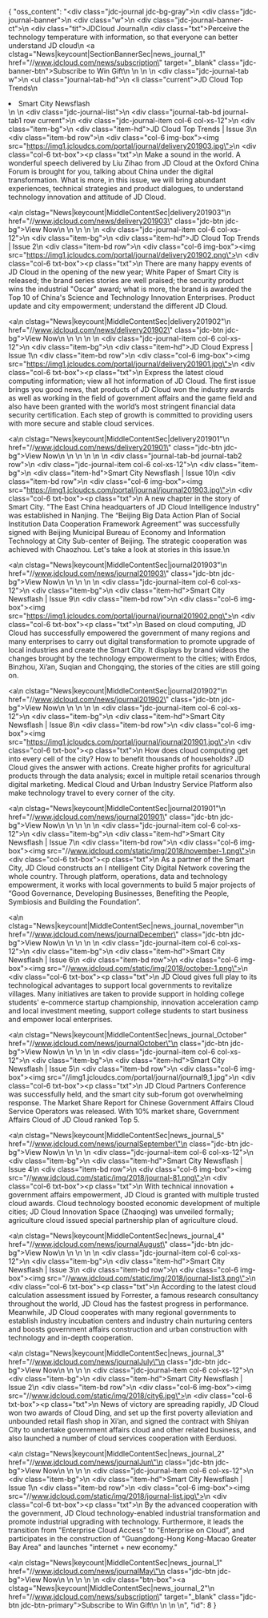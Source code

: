 {
    "oss_content": "<div class=\"jdc-journal jdc-bg-gray\">\n  <div class=\"jdc-journal-banner\">\n    <div class=\"w\">\n      <div class=\"jdc-journal-banner-ct\">\n        <div class=\"tit\">JDCloud Journal</div>\n        <div class=\"txt\">Perceive the technology temperature with information, so that everyone can better understand JD cloud</div>\n          <a clstag=\"News|keycount|SectionBannerSec|news_journal_1\" href=\"//www.jdcloud.com/news/subscription\" target=\"_blank\" class=\"jdc-banner-btn\">Subscribe to Win Gift</a>\n      </div>\n    </div>\n  </div>\n  <div class=\"jdc-journal-tab w\">\n    <ul class=\"journal-tab-hd\">\n      <li class=\"current\">JD Cloud Top Trends</li>\n      <li>Smart City Newsflash</li>\n    </ul>\n    <div class=\"jdc-journal-list\">\n      <div class=\"journal-tab-bd journal-tab1 row current\">\n        <div class=\"jdc-journal-item col-6 col-xs-12\">\n          <div class=\"item-bg\">\n            <div class=\"item-hd\">JD Cloud Top Trends | Issue 3</div>\n            <div class=\"item-bd row\">\n              <div class=\"col-6 img-box\"><img src=\"https://img1.jcloudcs.com/portal/journal/delivery201903.jpg\"></div>\n              <div class=\"col-6 txt-box\"><p class=\"txt\">\n                Make a sound in the world. A wonderful speech delivered by Liu Zihao from JD Cloud at the Oxford China Forum is brought for you, talking about China under the digital transformation. What is more, in this issue, we will bring abundant experiences, technical strategies and product dialogues, to understand technology innovation and attitude of JD Cloud. </p> <a\n                clstag=\"News|keycount|MiddleContentSec|delivery201903\"\n                href=\"//www.jdcloud.com/news/delivery201903\" class=\"jdc-btn jdc-bg\">View Now\n              </a></div>\n            </div>\n          </div>\n        </div>\n        <div class=\"jdc-journal-item col-6 col-xs-12\">\n          <div class=\"item-bg\">\n            <div class=\"item-hd\">JD Cloud Top Trends | Issue 2</div>\n            <div class=\"item-bd row\">\n              <div class=\"col-6 img-box\"><img src=\"https://img1.jcloudcs.com/portal/journal/delivery201902.png\"></div>\n              <div class=\"col-6 txt-box\"><p class=\"txt\">\n                There are many happy events of JD Cloud in the opening of the new year; White Paper of Smart City is released; the brand series stories are well praised; the security product wins the industrial \"Oscar\" award; what is more, the brand is awarded the Top 10 of China's Science and Technology Innovation Enterprises. Product update and city empowerment; understand the different JD Cloud. </p> <a\n                clstag=\"News|keycount|MiddleContentSec|delivery201902\"\n                href=\"//www.jdcloud.com/news/delivery201902\" class=\"jdc-btn jdc-bg\">View Now\n              </a></div>\n            </div>\n          </div>\n        </div>\n        <div class=\"jdc-journal-item col-6 col-xs-12\">\n          <div class=\"item-bg\">\n            <div class=\"item-hd\">JD Cloud Express | Issue 1</div>\n            <div class=\"item-bd row\">\n              <div class=\"col-6 img-box\"><img src=\"https://img1.jcloudcs.com/portal/journal/delivery201901.jpg\"></div>\n              <div class=\"col-6 txt-box\"><p class=\"txt\">\n                Express the latest cloud computing information; view all hot information of JD Cloud. The first issue brings you good news, that products of JD Cloud won the industry awards as well as working in the field of government affairs and the game field and also have been granted with the world’s most stringent financial data security certification. Each step of growth is committed to providing users with more secure and stable cloud services. </p> <a\n                clstag=\"News|keycount|MiddleContentSec|delivery201901\"\n                href=\"//www.jdcloud.com/news/delivery201901\" class=\"jdc-btn jdc-bg\">View Now\n              </a></div>\n            </div>\n          </div>\n        </div>\n      </div>\n      <div class=\"journal-tab-bd journal-tab2 row\">\n        <div class=\"jdc-journal-item col-6 col-xs-12\">\n          <div class=\"item-bg\">\n            <div class=\"item-hd\">Smart City Newsflash | Issue 10</div>\n            <div class=\"item-bd row\">\n              <div class=\"col-6 img-box\"><img src=\"https://img1.jcloudcs.com/portal/journal/journal201903.jpg\"></div>\n              <div class=\"col-6 txt-box\"><p class=\"txt\">\n                A new chapter in the story of Smart City. \"The East China headquarters of JD Cloud Intelligence Industry\" was established in Nanjing. The “Beijing Big Data Action Plan of Social Institution Data Cooperation Framework Agreement” was successfully signed with Beijing Municipal Bureau of Economy and Information Technology at City Sub-center of Beijing. The strategic cooperation was achieved with Chaozhou. Let's take a look at stories in this issue.\n              </p> <a\n                clstag=\"News|keycount|MiddleContentSec|journal201903\"\n                href=\"//www.jdcloud.com/news/journal201903\" class=\"jdc-btn jdc-bg\">View Now\n              </a></div>\n            </div>\n          </div>\n        </div>\n        <div class=\"jdc-journal-item col-6 col-xs-12\">\n          <div class=\"item-bg\">\n            <div class=\"item-hd\">Smart City Newsflash | Issue 9</div>\n            <div class=\"item-bd row\">\n              <div class=\"col-6 img-box\"><img src=\"https://img1.jcloudcs.com/portal/journal/journal201902.png\"></div>\n              <div class=\"col-6 txt-box\"><p class=\"txt\">\n                Based on cloud computing, JD Cloud has successfully empowered the government of many regions and many enterprises to carry out digital transformation to promote upgrade of local industries and create the Smart City. It displays by brand videos the changes brought by the technology empowerment to the cities; with Erdos, Binzhou, Xi’an, Suqian and Chongqing, the stories of the cities are still going on. </p> <a\n                clstag=\"News|keycount|MiddleContentSec|journal201902\"\n                href=\"//www.jdcloud.com/news/journal201902\" class=\"jdc-btn jdc-bg\">View Now\n              </a></div>\n            </div>\n          </div>\n        </div>\n        <div class=\"jdc-journal-item col-6 col-xs-12\">\n          <div class=\"item-bg\">\n            <div class=\"item-hd\">Smart City Newsflash | Issue 8</div>\n            <div class=\"item-bd row\">\n              <div class=\"col-6 img-box\"><img src=\"https://img1.jcloudcs.com/portal/journal/journal201901.jpg\"></div>\n              <div class=\"col-6 txt-box\"><p class=\"txt\">\n                How does cloud computing get into every cell of the city? How to benefit thousands of households? JD Cloud gives the answer with actions. Create higher profits for agricultural products through the data analysis; excel in multiple retail scenarios through digital marketing. Medical Cloud and Urban Industry Service Platform also make technology travel to every corner of the city. </p> <a\n                clstag=\"News|keycount|MiddleContentSec|journal201901\"\n                href=\"//www.jdcloud.com/news/journal201901\" class=\"jdc-btn jdc-bg\">View Now\n              </a></div>\n            </div>\n          </div>\n        </div>\n        <div class=\"jdc-journal-item col-6 col-xs-12\">\n          <div class=\"item-bg\">\n            <div class=\"item-hd\">Smart City Newsflash | Issue 7</div>\n            <div class=\"item-bd row\">\n              <div class=\"col-6 img-box\"><img src=\"//www.jdcloud.com/static/img/2018/november-1.png\"></div>\n              <div class=\"col-6 txt-box\"><p class=\"txt\">\n                As a partner of the Smart City, JD Cloud constructs an I ntelligent City Digital Network covering the whole country. Through platform, operations, data and technology empowerment, it works with local governments to build 5 major projects of “Good Governance, Developing Businesses, Benefiting the People, Symbiosis and Building the Foundation”. </p> <a\n                clstag=\"News|keycount|MiddleContentSec|news_journal_november\"\n                href=\"//www.jdcloud.com/news/journalDecember\" class=\"jdc-btn jdc-bg\">View Now\n              </a></div>\n            </div>\n          </div>\n        </div>\n        <div class=\"jdc-journal-item col-6 col-xs-12\">\n          <div class=\"item-bg\">\n            <div class=\"item-hd\">Smart City Newsflash | Issue 6</div>\n            <div class=\"item-bd row\">\n              <div class=\"col-6 img-box\"><img src=\"//www.jdcloud.com/static/img/2018/october-1.png\"></div>\n              <div class=\"col-6 txt-box\"><p class=\"txt\">\n                JD Cloud gives full play to its technological advantages to support local governments to revitalize villages. Many initiatives are taken to provide support in holding college students' e-commerce startup championship, innovation acceleration camp and local investment meeting, support college students to start business and empower local enterprises.</p> <a\n                clstag=\"News|keycount|MiddleContentSec|news_journal_October\" href=\"//www.jdcloud.com/news/journalOctober\"\n                class=\"jdc-btn jdc-bg\">View Now\n              </a></div>\n            </div>\n          </div>\n        </div>\n        <div class=\"jdc-journal-item col-6 col-xs-12\">\n          <div class=\"item-bg\">\n            <div class=\"item-hd\">Smart City Newsflash | Issue 5</div>\n            <div class=\"item-bd row\">\n              <div class=\"col-6 img-box\"><img src=\"//img1.jcloudcs.com/portal/journal/journal9_1.jpg\"></div>\n              <div class=\"col-6 txt-box\"><p class=\"txt\">\n                JD Cloud Partners Conference was successfully held, and the smart city sub-forum got overwhelming response. The Market Share Report for Chinese Government Affairs Cloud Service Operators was released. With 10% market share, Government Affairs Cloud of JD Cloud ranked Top 5.</p><a\n                clstag=\"News|keycount|MiddleContentSec|news_journal_5\" href=\"//www.jdcloud.com/news/journalSeptember\"\n                class=\"jdc-btn jdc-bg\">View Now</a></div>\n            </div>\n          </div>\n        </div>\n        <div class=\"jdc-journal-item col-6 col-xs-12\">\n          <div class=\"item-bg\">\n            <div class=\"item-hd\">Smart City Newsflash | Issue 4</div>\n            <div class=\"item-bd row\">\n              <div class=\"col-6 img-box\"><img src=\"//www.jdcloud.com/static/img/2018/journal-81.png\"></div>\n              <div class=\"col-6 txt-box\"><p class=\"txt\">\n                With technical innovation + government affairs empowerment, JD Cloud is granted with multiple trusted cloud awards. Cloud technology boosted economic development of multiple cities; JD Cloud Innovation Space (Zhaoqing) was unveiled formally; agriculture cloud issued special partnership plan of agriculture cloud.</p><a\n                clstag=\"News|keycount|MiddleContentSec|news_journal_4\" href=\"//www.jdcloud.com/news/journalAugust\" class=\"jdc-btn jdc-bg\">View Now</a>\n              </div>\n            </div>\n          </div>\n        </div>\n        <div class=\"jdc-journal-item col-6 col-xs-12\">\n          <div class=\"item-bg\">\n            <div class=\"item-hd\">Smart City Newsflash | Issue 3</div>\n            <div class=\"item-bd row\">\n              <div class=\"col-6 img-box\"><img src=\"//www.jdcloud.com/static/img/2018/journal-list3.png\"></div>\n              <div class=\"col-6 txt-box\"><p class=\"txt\">\n                According to the latest cloud calculation assessment issued by Forrester, a famous research consultancy throughout the world, JD Cloud has the fastest progress in performance. Meanwhile, JD Cloud cooperates with many regional governments to establish industry incubation centers and industry chain nurturing centers and boosts government affairs construction and urban construction with technology and in-depth cooperation. </p><a\n                clstag=\"News|keycount|MiddleContentSec|news_journal_3\" href=\"//www.jdcloud.com/news/journalJuly\"\n                class=\"jdc-btn jdc-bg\">View Now</a></div>\n            </div>\n          </div>\n        </div>\n        <div class=\"jdc-journal-item col-6 col-xs-12\">\n          <div class=\"item-bg\">\n            <div class=\"item-hd\">Smart City Newsflash | Issue 2</div>\n            <div class=\"item-bd row\">\n              <div class=\"col-6 img-box\"><img src=\"//www.jdcloud.com/static/img/2018/city6.jpg\"></div>\n              <div class=\"col-6 txt-box\"><p class=\"txt\">\n                News of victory are spreading rapidly, JD Cloud won two awards of Cloud Ding, and set up the first poverty alleviation and unbounded retail flash shop in Xi’an, and signed the contract with Shiyan City to undertake government affairs cloud and other related business, and also launched a number of cloud services cooperation with Eerduosi. </p><a\n                clstag=\"News|keycount|MiddleContentSec|news_journal_2\" href=\"//www.jdcloud.com/news/journalJun\"\n                class=\"jdc-btn jdc-bg\">View Now</a></div>\n            </div>\n          </div>\n        </div>\n        <div class=\"jdc-journal-item col-6 col-xs-12\">\n          <div class=\"item-bg\">\n            <div class=\"item-hd\">Smart City Newsflash | Issue 1</div>\n            <div class=\"item-bd row\">\n              <div class=\"col-6 img-box\"><img src=\"//www.jdcloud.com/static/img/2018/journal-list.jpg\"></div>\n              <div class=\"col-6 txt-box\"><p class=\"txt\">\n                By the advanced cooperation with the government, JD Cloud technology-enabled industrial transformation and promote industrial upgrading with technology. Furthermore, it leads the transition from \"Enterprise Cloud Access\" to \"Enterprise on Cloud”, and participates in the construction of \"Guangdong-Hong Kong-Macao Greater Bay Area\" and launches \"internet + new economy.\" </p><a\n                clstag=\"News|keycount|MiddleContentSec|news_journal_1\" href=\"//www.jdcloud.com/news/journalMay\"\n                class=\"jdc-btn jdc-bg\">View Now</a></div>\n            </div>\n          </div>\n        </div>\n      </div>\n      <div class=\"btn-box\"><a clstag=\"News|keycount|MiddleContentSec|news_journal_2\"\n                              href=\"//www.jdcloud.com/news/subscription\" target=\"_blank\" class=\"jdc-btn jdc-btn-primary\">Subscribe to Win Gift</a>\n      </div>\n    </div>\n  </div>\n</div>",
    "id": 8
}